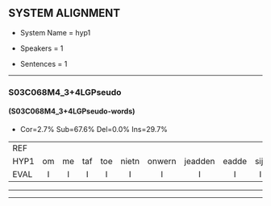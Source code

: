 
## SYSTEM ALIGNMENT

- System Name = hyp1

- Speakers = 1

- Sentences = 1

---

### S03C068M4_3+4LGPseudo

#### (S03C068M4_3+4LGPseudo-words)

- Cor=2.7%	Sub=67.6%	Del=0.0%	Ins=29.7%

|  |  |  |  |  |  |  |  |  |  |  |  |  |  |  |  |  |  |  |  |  |  |  |  |  |  |  |  |  |  |  |  |  |  |  |  |  |  |  |  |  |  |  |  |  |  |  |  |  |  |  |  |  |  |  |  |  |  |  |  |  |  |  |  |  |  |  |  |  |  |  |  |  |  |  |
|:--- |:---:|:---:|:---:|:---:|:---:|:---:|:---:|:---:|:---:|:---:|:---:|:---:|:---:|:---:|:---:|:---:|:---:|:---:|:---:|:---:|:---:|:---:|:---:|:---:|:---:|:---:|:---:|:---:|:---:|:---:|:---:|:---:|:---:|:---:|:---:|:---:|:---:|:---:|:---:|:---:|:---:|:---:|:---:|:---:|:---:|:---:|:---:|:---:|:---:|:---:|:---:|:---:|:---:|:---:|:---:|:---:|:---:|:---:|:---:|:---:|:---:|:---:|:---:|:---:|:---:|:---:|:---:|:---:|:---:|:---:|:---:|:---:|:---:|:---:|
| REF |  |  |  |  |  |  |  |  |  |  |  |  |  |  | ometuif | toejietsen | oonwijlen | * | jattesiet | nurudien | * | stoenydaas | deuveltek | juitonie | gevijdel | sidowaan | * | spekkeraai | wachteniek | verpierik | nappegreeuw | mantaroen | schielendaspen | crobeklunker | kabbestepen | verwarig | ooiebiekje | * | fandelig | jalekrewen |  |  |  | smoralij | * | * | zeekvlachine | * | kanaroe | toineetlijgen | meitsegrok | kantelogsten | ondermind |  |  |  |  |  | choporatie | zennebral | ijraspangen | blottenduuf | girdofhaalder | tobbermoeit | * | poentalschouden | * | havedil | * | verbrakkertje | gerauwejaak | * | * | hapeneren |
| HYP1 | om | me | taf | toe | nietn | onwern | jeadden | eadde | sijt | nu | reden | stonyv | de | das | duvelv | dick | jev | tone | geverden | civ | do | wan | sspikkerai | wachtinik | verpirik | nappe | geel | mantaroon | schelen | danspil | krobbel | plunker | tabberstejpen | voorwarig | ooie | beekje | fanmelie | fan | derich | jalekrewen | as | moral | le | zikfla | vlagschien | canaro | tot | leigen | metse | groog | kantel | loogsten | ondermind | goporatie | zinnebrel | are | span | boden | duuf | guirdofe | helder | tobermo | muet | pondas | schelden | havendeelvoor | bek | voor | brakkertje | grauwejaak | gaw | ga | ga | peneren |
| EVAL | I | I | I | I | I | I | I | I | I | I | I | I | I | I | S | S | S | S | S | S | S | S | S | S | S | S | S | S | S | S | S | S | S | S | S | S | S | S | S |  | I | I | I | S | S | S | S | S | S | S | S | S |  | I | I | I | I | I | S | S | S | S | S | S | S | S | S | S | S | S | S | S | S | S |
---

---

